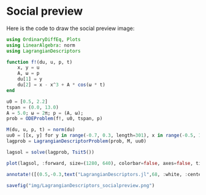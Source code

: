 # Social preview

Here is the code to draw the social preview image:

```julia social-preview
using OrdinaryDiffEq, Plots
using LinearAlgebra: norm
using LagrangianDescriptors

function f!(du, u, p, t)
    x, y = u
    A, ω = p
    du[1] = y
    du[2] = x - x^3 + A * cos(ω * t)
end

u0 = [0.5, 2.2]
tspan = (0.0, 13.0)
A = 5.0; ω = 2π; p = (A, ω);
prob = ODEProblem(f!, u0, tspan, p)

M(du, u, p, t) = norm(du)
uu0 = [[x, y] for y in range(-0.7, 0.3, length=301), x in range(-0.5, 1.5, length=601)]
lagprob = LagrangianDescriptorProblem(prob, M, uu0)

lagsol = solve(lagprob, Tsit5())
```

```julia social-preview
plot(lagsol, :forward, size=(1280, 640), colorbar=false, axes=false, ticks=false)

annotate!([(0.5,-0.3,text("LagrangianDescriptors.jl",68, :white, :center, "Times")),(0.5,-0.45, text("Painting the phase portrait of random and deterministic systems", 26, :white, :center, "Times"))])
```

```julia social-preview
savefig("img/LagrangianDescriptors_socialpreview.png")
```
